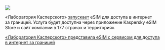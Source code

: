 <!--2025-06-17 13:17:03-->
<div class="yb">
  <div class="rss habr"><img src="https://habrastorage.org/getpro/habr/upload_files/b05/654/b8c/b05654b8c8defdee43d28b6142255571.jpeg" /><p>«Лаборатория Касперского» <a href="https://www.kaspersky.ru/blog/kaspersky-esim-store/39893/" rel="noopener noreferrer nofollow">запускает</a> eSIM для&nbsp;доступа в&nbsp;интернет за&nbsp;границей. Услуга будет доступна через приложение Kaspersky eSIM Store и сайт компании в 177&nbsp;странах и территориях. </p> <a... <p class="titl"><a href="https://habr.com/ru/news/919256/?utm_source=habrahabr&utm_medium=rss&utm_campaign=919256">«Лаборатория Касперского» представила eSIM с сервисом для доступа в интернет за границей</a></p></div>
</div>
